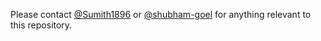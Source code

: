 Please contact [@Sumith1896](https://github.com/Sumith1896) or [@shubham-goel](https://github.com/shubham-goel) for anything relevant to this repository.